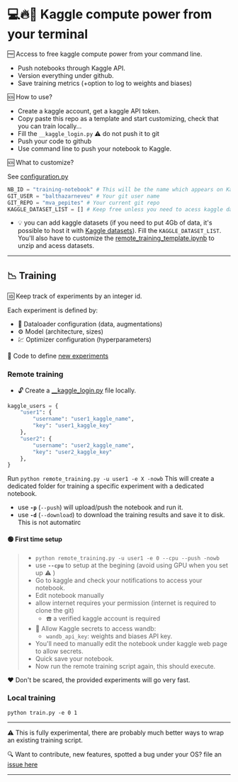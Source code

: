 # :computer::fire::gift: Kaggle compute power from your terminal
:free: Access to free kaggle compute power from your command line.
- Push notebooks through Kaggle API.
- Version everything under github.
- Save training metrics (+option to log to weights and biases)

:sos: How to use? 
- Create a kaggle account, get a kaggle API token.
- Copy paste this repo as a template and start customizing, check that you can train locally...
- Fill the `__kaggle_login.py` :warning: do not push it to git
- Push your code to github
- Use command line to push your notebook to Kaggle.

:sos: What to customize?

See [configuration.py](/configuration.py)
```python
NB_ID = "training-notebook" # This will be the name which appears on Kaggle.
GIT_USER = "balthazarneveu" # Your git user name
GIT_REPO = "mva_pepites" # Your current git repo
KAGGLE_DATASET_LIST = [] # Keep free unless you need to acess kaggle datasets. You'll need to modify the remote_training_template.ipynb.
```
- :bulb: you can add kaggle datasets (if you need to put 4Gb of data, it's possible to host it with [Kaggle datasets](https://www.kaggle.com/datasets)). Fill the `KAGGLE_DATASET_LIST`. You'll also have to customize the [remote_training_template.ipynb](/remote_training_template.ipynb) to unzip and acess datasets.

-------

## :chart_with_downwards_trend: Training

:id: Keep track of experiments by an integer id. 

Each experiment is defined by:
- :scroll: Dataloader configuration (data, augmentations)
- :gear: Model (architecture, sizes)
- :chart: Optimizer configuration (hyperparameters)

:test_tube: Code to define [new experiments](/experiments.py)

### Remote training

- :unlock: Create a [__kaggle_login.py](__kaggle_login.py) file locally.
```python
kaggle_users = {
    "user1": {
        "username": "user1_kaggle_name",
        "key": "user1_kaggle_key"
    },
    "user2": {
        "username": "user2_kaggle_name",
        "key": "user2_kaggle_key"
    },
}
```


Run `python remote_training.py -u user1 -e X -nowb`
This will create a dedicated folder for training a specific experiment with a dedicated notebook.

- use **`-p`** (`--push`) will upload/push the notebook and run it.
- use **`-d`** (`--download`) to download the training results and save it to disk. This is not automatirc


#### :green_circle: First time setup
> - `python remote_training.py -u user1 -e 0 --cpu --push -nowb`
> - use **`--cpu`** to setup at the begining (avoid using GPU when you set up :warning: )
> - Go to kaggle and check your notifications to access your notebook.
> - Edit notebook manually
> - allow internet requires your permission (internet is required to clone the git)
>   - :phone: a verified kaggle account is required
> - :key: Allow Kaggle secrets to access wandb:
>   - `wandb_api_key`: weights and biases API key.
> - You'll need to manually edit the notebook under kaggle web page to allow secrets.
> - Quick save your notebook.
> - Now run the remote training script again, this should execute. 

:heart: Don't be scared, the provided experiments will go very fast.

### Local training
`python train.py -e 0 1`


-----
:warning: This is fully experimental, there are probably much better ways to wrap an existing training script.

:mag: Want to contribute, new features, spotted a bug under your OS? file an [issue here](https://github.com/balthazarneveu/mva_pepites/issues)

-----